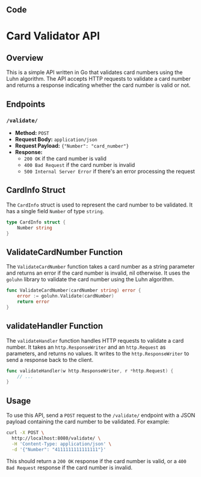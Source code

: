 ## Code

**Card Validator API**
======================

Overview
--------

This is a simple API written in Go that validates card numbers using the Luhn algorithm. The API accepts HTTP requests to validate a card number and returns a response indicating whether the card number is valid or not.

**Endpoints**
------------

### `/validate/`

* **Method:** `POST`
* **Request Body:** `application/json`
* **Request Payload:** `{"Number": "card_number"}`
* **Response:**
	+ `200 OK` if the card number is valid
	+ `400 Bad Request` if the card number is invalid
	+ `500 Internal Server Error` if there's an error processing the request

**CardInfo Struct**
------------------

The `CardInfo` struct is used to represent the card number to be validated. It has a single field `Number` of type `string`.

```go
type CardInfo struct {
	Number string
}
```

**ValidateCardNumber Function**
------------------------------

The `ValidateCardNumber` function takes a card number as a string parameter and returns an error if the card number is invalid, nil otherwise. It uses the `goluhn` library to validate the card number using the Luhn algorithm.

```go
func ValidateCardNumber(cardNumber string) error {
	error := goluhn.Validate(cardNumber)
	return error
}
```

**validateHandler Function**
---------------------------

The `validateHandler` function handles HTTP requests to validate a card number. It takes an `http.ResponseWriter` and an `http.Request` as parameters, and returns no values. It writes to the `http.ResponseWriter` to send a response back to the client.

```go
func validateHandler(w http.ResponseWriter, r *http.Request) {
	// ...
}
```

**Usage**
---------

To use this API, send a `POST` request to the `/validate/` endpoint with a JSON payload containing the card number to be validated. For example:

```bash
curl -X POST \
  http://localhost:8080/validate/ \
  -H 'Content-Type: application/json' \
  -d '{"Number": "4111111111111111"}'
```

This should return a `200 OK` response if the card number is valid, or a `400 Bad Request` response if the card number is invalid.